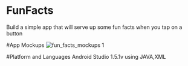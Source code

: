 # FunFacts
 Build a simple app that will serve up some fun facts when you tap on a button

#App Mockups
![fun_facts_mockups 1](https://cloud.githubusercontent.com/assets/16436289/17586866/fe98e7fc-5fe1-11e6-8a87-6434b31f00eb.png)

#Platform and Languages
Android Studio 1.5.1v using JAVA,XML
